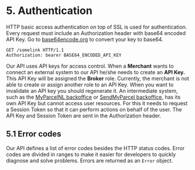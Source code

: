 # 5. Authentication

HTTP basic access authentication on top of SSL is used for authentication. Every
request must include an Authorization header with base64 encoded API Key. Go
to [base64encode.org](https://www.base64encode.org/) to convert your key to
base64.

```
GET /somelink HTTP/1.1
Authorization: bearer BASE64_ENCODED_API_KEY
```

Our API uses API keys for access control. When a **Merchant** wants to connect
an external system to our API he/she needs to create an **API Key.** This API
Key will be assigned the **Broker** role. Currently, the merchant is not able to
create or assign another role to an API Key. When you want to invalidate an API
key you should regenerate it. An intermediate system, such as
the [MyParcelNL backoffice](https://backoffice.myparcel.nl/)
or [SendMyParcel backoffice](https://backoffice.sendmyparcel.be), has its own
API Key but cannot access user resources. For this it needs to request a Session
Token so that it can perform actions on behalf of the user. The API Key and
Session Token are sent in the Authorization header.

## 5.1 Error codes

Our API defines a list of error codes besides the HTTP status codes. Error codes
are divided in ranges to make it easier for developers to quickly diagnose and
solve problems. Errors are returned as an `Error` object.
